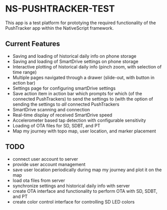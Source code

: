 # NS-PUSHTRACKER-TEST

This app is a test platform for prototying the required functionality
of the PushTracker app within the NativeScript framework.

## Current Features

* Saving and loading of historical daily info on phone storage
* Saving and loading of SmartDrive settings on phone storage
* Interactive plotting of historical daily info (pinch zoom, with selection of time range)
* Multiple pages navigated through a drawer (slide-out, with button in action bar)
* Settings page for configuring smartDrive settings
* Save action item in action bar which prompts for which (of the connected PushTrackers) to send the settings to (with the option of sending the settings to *all* connected PushTrackers
* SmartDrive scanning and connection
* Real-time display of received SmartDrive speed
* Accelerometer based tap detection with configurable sensitivity
* Loading of OTA files for SD, SDBT, and PT
* Map my journey with topo map, user location, and marker placement

## TODO

* connect user account to server
* provide user account management
* save user location periodically during map my journey and plot it on the map
* load ota files from server
* synchronize settings and historical daily info with server
* create OTA interface and functionality to perform OTA with SD, SDBT, and PT
* create color control interface for controlling SD LED colors